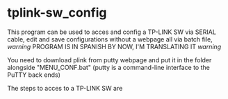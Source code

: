 # tplink-sw_config
This program can be used to acces and config a TP-LINK SW via SERIAL cable, edit and save configurations without a webpage all via batch file, *warning* PROGRAM IS IN SPANISH BY NOW, I'M TRANSLATING IT *warning* 

You need to download plink from putty webpage and put it in the folder alongside "MENU_CONF.bat" (putty is a command-line interface to the PuTTY back ends)

The steps to acces to a TP-LINK SW are 
